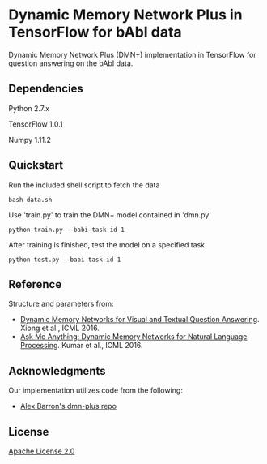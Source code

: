 # Dynamic Memory Network Plus in TensorFlow for bAbI data

Dynamic Memory Network Plus (DMN+) implementation in TensorFlow for question answering on the bAbI data.


## Dependencies

Python 2.7.x

TensorFlow 1.0.1

Numpy 1.11.2


## Quickstart

Run the included shell script to fetch the data

	bash data.sh
	
Use 'train.py' to train the DMN+ model contained in 'dmn.py'

	python train.py --babi-task-id 1
	
After training is finished, test the model on a specified task

	python test.py --babi-task-id 1
	
	
## Reference

Structure and parameters from:
* [Dynamic Memory Networks for Visual and Textual Question Answering](http://proceedings.mlr.press/v48/xiong16.pdf). Xiong et al., ICML 2016.
* [Ask Me Anything: Dynamic Memory Networks for Natural Language Processing](http://proceedings.mlr.press/v48/kumar16.pdf). Kumar et al., ICML 2016.


## Acknowledgments

Our implementation utilizes code from the following:
* [Alex Barron's dmn-plus repo](https://github.com/barronalex/Dynamic-Memory-Networks-in-TensorFlow)


## License

[Apache License 2.0](http://www.apache.org/licenses/LICENSE-2.0)

